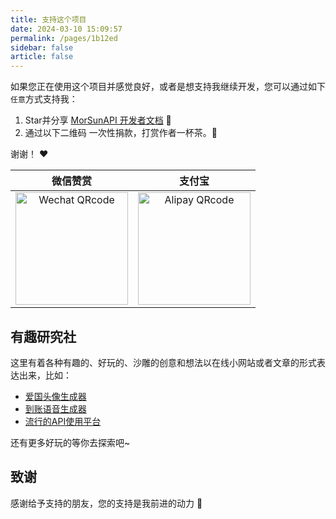 ```yaml
---
title: 支持这个项目
date: 2024-03-10 15:09:57
permalink: /pages/1b12ed
sidebar: false
article: false
---
```


如果您正在使用这个项目并感觉良好，或者是想支持我继续开发，您可以通过如下`任意`方式支持我：

1. Star并分享 [MorSunAPI 开发者文档](http://localhost:8080) :rocket:
2. 通过以下二维码 一次性捐款，打赏作者一杯茶。:tea:

谢谢！ :heart:  

|                                     微信赞赏                                     |                                     支付宝                                     |
|:----------------------------------------------------------------------------:|:---------------------------------------------------------------------------:|
| <img :src="$withBase('/img/qrcode/wx.jpg')" alt="Wechat QRcode" width=180> | <img :src="$withBase('/img/qrcode/zfb.jpg')" alt="Alipay QRcode" width=180> |

## 有趣研究社

这里有着各种有趣的、好玩的、沙雕的创意和想法以在线小网站或者文章的形式表达出来，比如：


- [爱国头像生成器](https://avatar.xugaoyi.com/)
- [到账语音生成器](https://zfb.xugaoyi.com/)
- [流行的API使用平台](https://api.vvhan.com/)

还有更多好玩的等你去探索吧~

## 致谢

感谢给予支持的朋友，您的支持是我前进的动力 🎉

